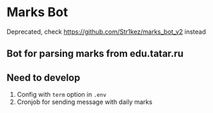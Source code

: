 # Marks Bot 
Deprecated, check https://github.com/Str1kez/marks_bot_v2 instead
## Bot for parsing marks from edu.tatar.ru
## Need to develop
1. Config with `term` option in `.env` 
2. Cronjob for sending message with daily marks
